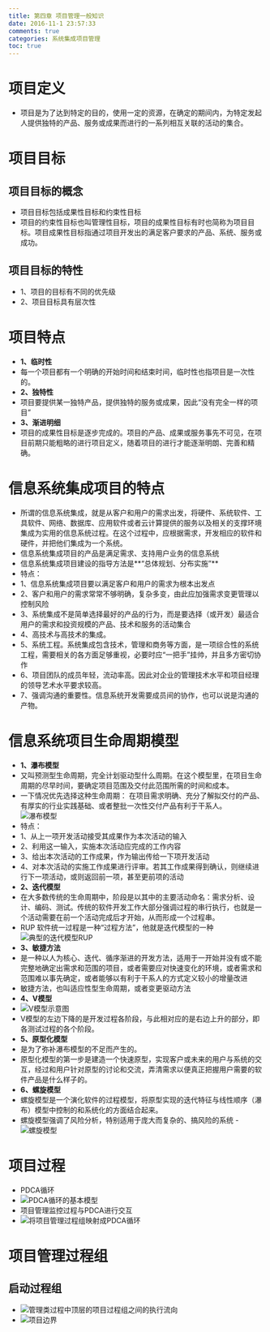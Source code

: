 ```yaml
---
title: 第四章 项目管理一般知识
date: 2016-11-1 23:57:33 
comments: true 
categories: 系统集成项目管理
toc: true
---
```


# 项目定义
- 项目是为了达到特定的目的，使用一定的资源，在确定的期间内，为特定发起人提供独特的产品、服务或成果而进行的一系列相互关联的活动的集合。

<!--more-->
# 项目目标
## 项目目标的概念
- 项目目标包括成果性目标和约束性目标
- 项目的约束性目标也叫管理性目标，项目的成果性目标有时也简称为项目目标。项目成果性目标指通过项目开发出的满足客户要求的产品、系统、服务或成功。

## 项目目标的特性
- 1、项目的目标有不同的优先级
- 2、项目目标具有层次性

# 项目特点
- **1、临时性**
 - 每一个项目都有一个明确的开始时间和结束时间，临时性也指项目是一次性的。
- **2、独特性**
 - 项目要提供某一独特产品，提供独特的服务或成果，因此“没有完全一样的项目”
- **3、渐进明细**
 - 项目的成果性目标是逐步完成的。项目的产品、成果或服务事先不可见，在项目前期只能粗略的进行项目定义，随着项目的进行才能逐渐明朗、完善和精确。
 
# 信息系统集成项目的特点
- 所谓的信息系统集成，就是从客户和用户的需求出发，将硬件、系统软件、工具软件、网络、数据库、应用软件或者云计算提供的服务以及相关的支撑环境集成为实用的信息系统过程。在这个过程中，应根据需求，开发相应的软件和硬件，并把他们集成为一个系统。
- 信息系统集成项目的产品是满足需求、支持用户业务的信息系统
- 信息系统集成项目建设的指导方法是**“总体规划、分布实施”**
- 特点：
 - 1、信息系统集成项目要以满足客户和用户的需求为根本出发点
 - 2、客户和用户的需求常常不够明确，复杂多变，由此应加强需求变更管理以控制风险
 - 3、系统集成不是简单选择最好的产品的行为，而是要选择（或开发）最适合用户的需求和投资规模的产品、技术和服务的活动集合
 - 4、高技术与高技术的集成。
 - 5、系统工程。系统集成包含技术，管理和商务等方面，是一项综合性的系统工程，需要相关的各方面足够重视，必要时应“一把手”挂帅，并且多方密切协作
 - 6、项目团队的成员年轻，流动率高。因此对企业的管理技术水平和项目经理的领导艺术水平要求较高。
 - 7、强调沟通的重要性。信息系统开发需要成员间的协作，也可以说是沟通的产物。
 
# 信息系统项目生命周期模型
- **1、瀑布模型**
 - 又叫预测型生命周期，完全计划驱动型什么周期。在这个模型里，在项目生命周期的尽早时间，要确定项目范围及交付此范围所需的时间和成本。
 - 一下情况优先选择这种生命周期： 在项目需求明确、充分了解拟交付的产品、有厚实的行业实践基础、或者整批一次性交付产品有利于干系人。
 ![瀑布模型](20161109155449.png)
 - 特点：
  - 1、从上一项开发活动接受其成果作为本次活动的输入
  - 2、利用这一输入，实施本次活动应完成的工作内容
  - 3、给出本次活动的工作成果，作为输出传给一下项开发活动
  - 4、对本次活动的实施工作成果进行评审。若其工作成果得到确认，则继续进行下一项活动，或则返回前一项，甚至更前项的活动
- **2、迭代模型**
 - 在大多数传统的生命周期中，阶段是以其中的主要活动命名：需求分析、设计、编码、测试。传统的软件开发工作大部分强调过程的串行执行，也就是一个活动需要在前一个活动完成后才开始，从而形成一个过程串。
 - RUP 软件统一过程是一种“过程方法”，他就是迭代模型的一种
 ![典型的迭代模型RUP](20161109163412.png)
- **3、敏捷方法**
 - 是一种以人为核心、迭代、循序渐进的开发方法，适用于一开始并没有或不能完整地确定出需求和范围的项目，或者需要应对快速变化的环境，或者需求和范围难以事先确定，或者能够以有利于干系人的方式定义较小的增量改进
 - 敏捷方法，也叫适应性型生命周期，或者变更驱动方法
- **4、V模型**
 - ![V模型示意图](20161109164006.png)
 - V模型的左边下降的是开发过程各阶段，与此相对应的是右边上升的部分，即各测试过程的各个阶段。
- **5、原型化模型** 
 - 是为了弥补瀑布模型的不足而产生的。
 - 原型化模型的第一步是建造一个快速原型，实现客户或未来的用户与系统的交互，经过和用户针对原型的讨论和交流，弄清需求以便真正把握用户需要的软件产品是什么样子的。
- **6、螺旋模型** 
 - 螺旋模型是一个演化软件的过程模型，将原型实现的迭代特征与线性顺序（瀑布）模型中控制的和系统化的方面结合起来。
 - 螺旋模型强调了风险分析，特别适用于庞大而复杂的、搞风险的系统
 -![螺旋模型](20161109165124.png)
 
# 项目过程
- PDCA循环
- ![PDCA循环的基本模型](20161109165451.png) 
- 项目管理监控过程与PDCA进行交互
- ![将项目管理过程组映射成PDCA循环](20161109165613.png)

# 项目管理过程组
## 启动过程组
- ![管理类过程中顶层的项目过程组之间的执行流向](20161109165818.png)
- ![项目边界](20161109165849.png)